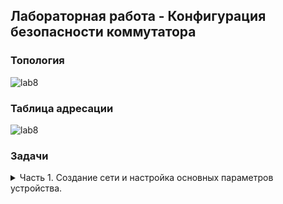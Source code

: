 ## Лабораторная работа - Конфигурация безопасности коммутатора

### Топология

![lab8](https://github.com/elborisova3009/otus-networks/blob/master/labs/lab8/%D0%A1%D0%BA%D1%80%D0%B8%D0%BD%D1%88%D0%BE%D1%82%2031-10-2022%20132045.jpg)  

### Таблица адресации
  
![lab8](https://github.com/elborisova3009/otus-networks/blob/master/labs/lab8/lab8%20-%20v6/%D0%A1%D0%BA%D1%80%D0%B8%D0%BD%D1%88%D0%BE%D1%82%2017-11-2022%20110014.jpg)
  
###	Задачи

<details><summary> Часть 1. Создание сети и настройка основных параметров устройства. </summary> 

  Шаг 1.	Создам в CPT сеть согласно заданной топологии.  
![lab8](https://github.com/elborisova3009/otus-networks/blob/master/labs/lab8/%D0%A1%D0%BA%D1%80%D0%B8%D0%BD%D1%88%D0%BE%D1%82%2001-11-2022%20175036.jpg)  
  Шаг 2. Настрою базовые параметры каждого коммутатора - необязательный шаг, поэтому по сокращенной программе.  
  Для примера коммутатор S2:  
   ```
S2: 
enable
configure terminal
hostname S2
no ip domain lookup
exit
copy run start

show run
```
